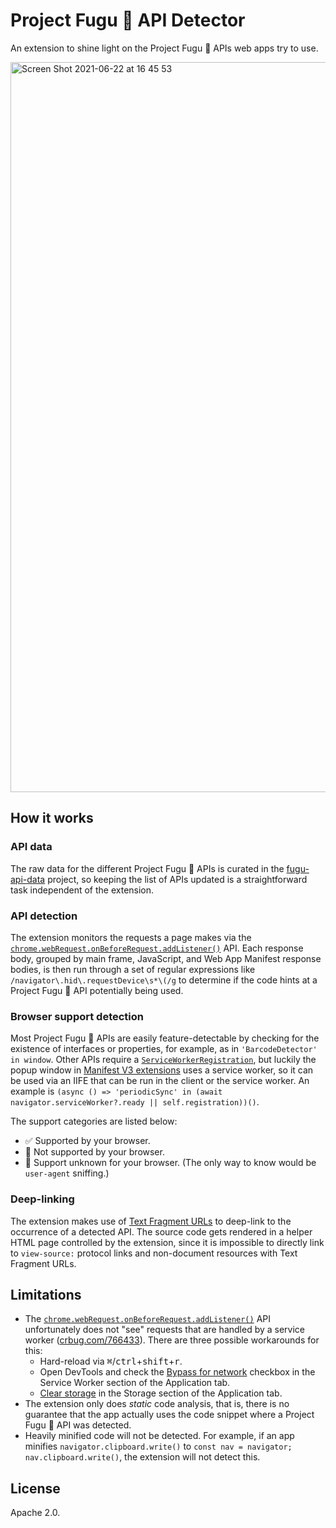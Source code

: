 # Project Fugu&nbsp;🐡 API Detector

An extension to shine light on the Project Fugu&nbsp;🐡 APIs web apps try to
use.

<img width="1168" alt="Screen Shot 2021-06-22 at 16 45 53" src="https://user-images.githubusercontent.com/145676/122972281-41f10d00-d390-11eb-9d81-36d33146c9b3.png">

## How it works

### API data

The raw data for the different Project Fugu&nbsp;🐡 APIs is curated in the
[fugu-api-data](https://github.com/tomayac/fugu-api-data/blob/main/README.md)
project, so keeping the list of APIs updated is a straightforward task
independent of the extension.

### API detection

The extension monitors the requests a page makes via the
[`chrome.webRequest.onBeforeRequest.addListener()`](https://developer.chrome.com/docs/extensions/reference/webRequest/#event-onBeforeRequest)
API. Each response body, grouped by main frame, JavaScript, and Web App Manifest
response bodies, is then run through a set of regular expressions like
`/navigator\.hid\.requestDevice\s*\(/g` to determine if the code hints at a
Project Fugu&nbsp;🐡 API potentially being used.

### Browser support detection

Most Project Fugu&nbsp;🐡 APIs are easily feature-detectable by checking for the
existence of interfaces or properties, for example, as in
`'BarcodeDetector' in window`. Other APIs require a
[`ServiceWorkerRegistration`](https://developer.mozilla.org/en-US/docs/Web/API/ServiceWorkerRegistration),
but luckily the popup window in
[Manifest V3 extensions](https://developer.chrome.com/docs/extensions/mv3/intro/)
uses a service worker, so it can be used via an IIFE that can be run in the
client or the service worker. An example is
`(async () => 'periodicSync' in (await navigator.serviceWorker?.ready || self.registration))()`.

The support categories are listed below:

- ✅ Supported by your browser.
- 🚫 Not supported by your browser.
- 🤷 Support unknown for your browser. (The only way to know would be
  `user-agent` sniffing.)

### Deep-linking

The extension makes use of [Text Fragment URLs](https://web.dev/text-fragments/)
to deep-link to the occurrence of a detected API. The source code gets rendered
in a helper HTML page controlled by the extension, since it is impossible to
directly link to `view-source:` protocol links and non-document resources with
Text Fragment URLs.

## Limitations

- The
  [`chrome.webRequest.onBeforeRequest.addListener()`](https://developer.chrome.com/docs/extensions/reference/webRequest/#event-onBeforeRequest)
  API unfortunately does not "see" requests that are handled by a service worker
  ([crbug.com/766433](https://crbug.com/766433)). There are three possible
  workarounds for this:
  - Hard-reload via
    <nobr><kbd>⌘</kbd>/<kbd>ctrl</kbd>+<kbd>shift</kbd>+<kbd>r</kbd></nobr>.
  - Open DevTools and check the
    [Bypass for network](https://developer.chrome.com/docs/devtools/progressive-web-apps/#:~:text=bypass%20for%20network)
    checkbox in the Service Worker section of the Application tab.
  - [Clear storage](https://developer.chrome.com/docs/devtools/progressive-web-apps/#clear-storage)
    in the Storage section of the Application tab.
- The extension only does _static_ code analysis, that is, there is no guarantee
  that the app actually uses the code snippet where a Project Fugu&nbsp;🐡 API
  was detected.
- Heavily minified code will not be detected. For example, if an app minifies
  `navigator.clipboard.write()` to
  `const nav = navigator; nav.clipboard.write()`, the extension will not detect
  this.

## License

Apache 2.0.
